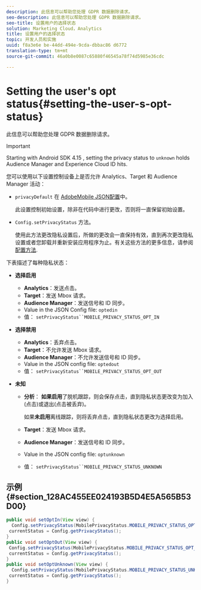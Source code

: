 ```yaml
---
description: 此信息可以帮助您处理 GDPR 数据删除请求。
seo-description: 此信息可以帮助您处理 GDPR 数据删除请求。
seo-title: 设置用户的选择状态
solution: Marketing Cloud，Analytics
title: 设置用户的选择状态
topic: 开发人员和实施
uuid: f8a3e6e be-44dd-494e-9cda-dbbac86 d6772
translation-type: tm+mt
source-git-commit: 46a0b8e0087c65880f46545a78f74d5985e36cdc

---
```



# Setting the user's opt status{#setting-the-user-s-opt-status}

此信息可以帮助您处理 GDPR 数据删除请求。

>[!IMPORTANT]
>
>Starting with Android SDK 4.15 , setting the privacy status to `unknown` holds Audience Manager and Experience Cloud ID hits.

您可以使用以下设置控制设备上是否允许 Analytics、Target 和 Audience Manager 活动：

* `privacyDefault` 在 [AdobeMobile JSON配置](/help/android/configuration/json-config/json-config.md)中。

   此设置控制初始设置，除非在代码中进行更改，否则将一直保留初始设置。

* `Config.setPrivacyStatus` 方法。

   使用此方法更改隐私设置后，所做的更改会一直保持有效，直到再次更改隐私设置或者您卸载并重新安装应用程序为止。有关这些方法的更多信息，请参阅 [配置方法](/help/android/configuration/methods.md).

下表描述了每种隐私状态：

* **选择启用**

   * **Analytics**：发送点击。
   * **Target**：发送 Mbox 请求。
   * **Audience Manager**：发送信号和 ID 同步。
   * Value in the JSON Config file: `optedin`
   * 值： `setPrivacyStatus``MOBILE_PRIVACY_STATUS_OPT_IN`

* **选择禁用**

   * **Analytics**：丢弃点击。
   * **Target**：不允许发送 Mbox 请求。
   * **Audience Manager**：不允许发送信号和 ID 同步。
   * Value in the JSON config file: `optedout`
   * 值： `setPrivacyStatus``MOBILE_PRIVACY_STATUS_OPT_OUT`

* **未知**

   * **分析**： **如果启用**&#x200B;了脱机跟踪，则会保存点击，直到隐私状态更改变为加入(点击)或退出(点击被丢弃)。

      如果<b>未启用</b>离线跟踪，则将丢弃点击，直到隐私状态更改为选择启用。
   * **Target**：发送 Mbox 请求。
   * **Audience Manager**：发送信号和 ID 同步。
   * Value in the JSON config file: `optunknown`
   * 值： `setPrivacyStatus``MOBILE_PRIVACY_STATUS_UNKNOWN`

## 示例 {#section_128AC455EE024193B5D4E5A565B53D00}

```java
public void setOptIn(View view) { 
  Config.setPrivacyStatus(MobilePrivacyStatus.MOBILE_PRIVACY_STATUS_OPT_IN); 
 currentStatus = Config.getPrivacyStatus(); 
} 
public void setOptOut(View view) { 
 Config.setPrivacyStatus(MobilePrivacyStatus.MOBILE_PRIVACY_STATUS_OPT_OUT); 
 currentStatus = Config.getPrivacyStatus(); 
} 
public void setOptUnknown(View view) { 
  Config.setPrivacyStatus(MobilePrivacyStatus.MOBILE_PRIVACY_STATUS_UNKNOWN); 
 currentStatus = Config.getPrivacyStatus(); 
}
```

